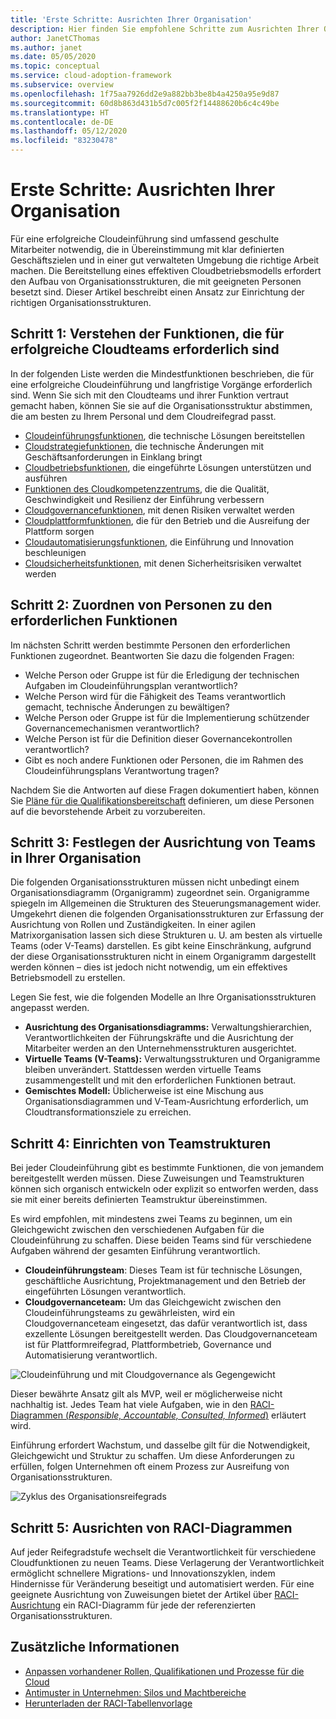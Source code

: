 ```yaml
---
title: 'Erste Schritte: Ausrichten Ihrer Organisation'
description: Hier finden Sie empfohlene Schritte zum Ausrichten Ihrer Organisation, damit Sie für eine erfolgreiche Cloudeinführung bereit sind.
author: JanetCThomas
ms.author: janet
ms.date: 05/05/2020
ms.topic: conceptual
ms.service: cloud-adoption-framework
ms.subservice: overview
ms.openlocfilehash: 1f75aa7926dd2e9a882bb3be8b4a4250a95e9d87
ms.sourcegitcommit: 60d8b863d431b5d7c005f2f14488620b6c4c49be
ms.translationtype: HT
ms.contentlocale: de-DE
ms.lasthandoff: 05/12/2020
ms.locfileid: "83230478"
---
```

# <a name="get-started-align-your-organization"></a>Erste Schritte: Ausrichten Ihrer Organisation

Für eine erfolgreiche Cloudeinführung sind umfassend geschulte Mitarbeiter notwendig, die in Übereinstimmung mit klar definierten Geschäftszielen und in einer gut verwalteten Umgebung die richtige Arbeit machen. Die Bereitstellung eines effektiven Cloudbetriebsmodells erfordert den Aufbau von Organisationsstrukturen, die mit geeigneten Personen besetzt sind. Dieser Artikel beschreibt einen Ansatz zur Einrichtung der richtigen Organisationsstrukturen.

## <a name="step-1-understand-the-functions-required-for-successful-cloud-teams"></a>Schritt 1: Verstehen der Funktionen, die für erfolgreiche Cloudteams erforderlich sind

In der folgenden Liste werden die Mindestfunktionen beschrieben, die für eine erfolgreiche Cloudeinführung und langfristige Vorgänge erforderlich sind. Wenn Sie sich mit den Cloudteams und ihrer Funktion vertraut gemacht haben, können Sie sie auf die Organisationsstruktur abstimmen, die am besten zu Ihrem Personal und dem Cloudreifegrad passt.

- [Cloudeinführungsfunktionen](../organize/cloud-adoption.md), die technische Lösungen bereitstellen
- [Cloudstrategiefunktionen](../organize/cloud-strategy.md), die technische Änderungen mit Geschäftsanforderungen in Einklang bringt
- [Cloudbetriebsfunktionen](../organize/cloud-operations.md), die eingeführte Lösungen unterstützen und ausführen
- [Funktionen des Cloudkompetenzzentrums](../organize/cloud-center-of-excellence.md), die die Qualität, Geschwindigkeit und Resilienz der Einführung verbessern
- [Cloudgovernancefunktionen](../organize/cloud-governance.md), mit denen Risiken verwaltet werden
- [Cloudplattformfunktionen](../organize/cloud-platform.md), die für den Betrieb und die Ausreifung der Plattform sorgen
- [Cloudautomatisierungsfunktionen](../organize/cloud-automation.md), die Einführung und Innovation beschleunigen
- [Cloudsicherheitsfunktionen](../organize/cloud-security.md), mit denen Sicherheitsrisiken verwaltet werden

## <a name="step-2-map-people-to-the-required-functions"></a>Schritt 2: Zuordnen von Personen zu den erforderlichen Funktionen

Im nächsten Schritt werden bestimmte Personen den erforderlichen Funktionen zugeordnet. Beantworten Sie dazu die folgenden Fragen:

- Welche Person oder Gruppe ist für die Erledigung der technischen Aufgaben im Cloudeinführungsplan verantwortlich?
- Welche Person wird für die Fähigkeit des Teams verantwortlich gemacht, technische Änderungen zu bewältigen?
- Welche Person oder Gruppe ist für die Implementierung schützender Governancemechanismen verantwortlich?
- Welche Person ist für die Definition dieser Governancekontrollen verantwortlich?
- Gibt es noch andere Funktionen oder Personen, die im Rahmen des Cloudeinführungsplans Verantwortung tragen?

Nachdem Sie die Antworten auf diese Fragen dokumentiert haben, können Sie [Pläne für die Qualifikationsbereitschaft](../plan/adapt-roles-skills-processes.md) definieren, um diese Personen auf die bevorstehende Arbeit zu vorzubereiten.

## <a name="step-3-determine-how-teams-align-within-your-organization"></a>Schritt 3: Festlegen der Ausrichtung von Teams in Ihrer Organisation

Die folgenden Organisationsstrukturen müssen nicht unbedingt einem Organisationsdiagramm (Organigramm) zugeordnet sein. Organigramme spiegeln im Allgemeinen die Strukturen des Steuerungsmanagement wider. Umgekehrt dienen die folgenden Organisationsstrukturen zur Erfassung der Ausrichtung von Rollen und Zuständigkeiten. In einer agilen Matrixorganisation lassen sich diese Strukturen u. U. am besten als virtuelle Teams (oder V-Teams) darstellen. Es gibt keine Einschränkung, aufgrund der diese Organisationsstrukturen nicht in einem Organigramm dargestellt werden können – dies ist jedoch nicht notwendig, um ein effektives Betriebsmodell zu erstellen.

Legen Sie fest, wie die folgenden Modelle an Ihre Organisationsstrukturen angepasst werden.

- **Ausrichtung des Organisationsdiagramms:** Verwaltungshierarchien, Verantwortlichkeiten der Führungskräfte und die Ausrichtung der Mitarbeiter werden an den Unternehmensstrukturen ausgerichtet.
- **Virtuelle Teams (V-Teams):** Verwaltungsstrukturen und Organigramme bleiben unverändert. Stattdessen werden virtuelle Teams zusammengestellt und mit den erforderlichen Funktionen betraut.
- **Gemischtes Modell:** Üblicherweise ist eine Mischung aus Organisationsdiagrammen und V-Team-Ausrichtung erforderlich, um Cloudtransformationsziele zu erreichen.

## <a name="step-4-establish-team-structures"></a>Schritt 4: Einrichten von Teamstrukturen

Bei jeder Cloudeinführung gibt es bestimmte Funktionen, die von jemandem bereitgestellt werden müssen. Diese Zuweisungen und Teamstrukturen können sich organisch entwickeln oder explizit so entworfen werden, dass sie mit einer bereits definierten Teamstruktur übereinstimmen.

Es wird empfohlen, mit mindestens zwei Teams zu beginnen, um ein Gleichgewicht zwischen den verschiedenen Aufgaben für die Cloudeinführung zu schaffen. Diese beiden Teams sind für verschiedene Aufgaben während der gesamten Einführung verantwortlich.

- **Cloudeinführungsteam**: Dieses Team ist für technische Lösungen, geschäftliche Ausrichtung, Projektmanagement und den Betrieb der eingeführten Lösungen verantwortlich.
- **Cloudgovernanceteam:** Um das Gleichgewicht zwischen den Cloudeinführungsteams zu gewährleisten, wird ein Cloudgovernanceteam eingesetzt, das dafür verantwortlich ist, dass exzellente Lösungen bereitgestellt werden. Das Cloudgovernanceteam ist für Plattformreifegrad, Plattformbetrieb, Governance und Automatisierung verantwortlich.

![Cloudeinführung und mit Cloudgovernance als Gegengewicht](../_images/ready/org-ready-best-practice.png)

Dieser bewährte Ansatz gilt als MVP, weil er möglicherweise nicht nachhaltig ist. Jedes Team hat viele Aufgaben, wie in den [RACI-Diagrammen (*Responsible, Accountable, Consulted, Informed*)](../organize/raci-alignment.md) erläutert wird.

Einführung erfordert Wachstum, und dasselbe gilt für die Notwendigkeit, Gleichgewicht und Struktur zu schaffen. Um diese Anforderungen zu erfüllen, folgen Unternehmen oft einem Prozess zur Ausreifung von Organisationsstrukturen.

![Zyklus des Organisationsreifegrads](../_images/ready/org-ready-maturity.png)

## <a name="step-5-align-raci-charts"></a>Schritt 5: Ausrichten von RACI-Diagrammen

Auf jeder Reifegradstufe wechselt die Verantwortlichkeit für verschiedene Cloudfunktionen zu neuen Teams. Diese Verlagerung der Verantwortlichkeit ermöglicht schnellere Migrations- und Innovationszyklen, indem Hindernisse für Veränderung beseitigt und automatisiert werden. Für eine geeignete Ausrichtung von Zuweisungen bietet der Artikel über [RACI-Ausrichtung](../organize/raci-alignment.md) ein RACI-Diagramm für jede der referenzierten Organisationsstrukturen.

## <a name="additional-information"></a>Zusätzliche Informationen

- [Anpassen vorhandener Rollen, Qualifikationen und Prozesse für die Cloud](../plan/adapt-roles-skills-processes.md)
- [Antimuster in Unternehmen: Silos und Machtbereiche](../organize/fiefdoms-silos.md)
- [Herunterladen der RACI-Tabellenvorlage](https://archcenter.blob.core.windows.net/cdn/fusion/management/raci-template.xlsx)
